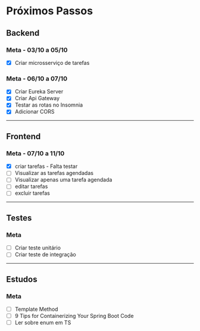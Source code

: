 # Próximos Passos

## Backend
### Meta - 03/10 a 05/10
- [x] Criar microsserviço de tarefas

### Meta - 06/10 a 07/10
- [x] Criar Eureka Server
- [x] Criar Api Gateway
- [x] Testar as rotas no Insomnia
- [x] Adicionar CORS

---

## Frontend
### Meta - 07/10 a 11/10
- [x] criar tarefas - Falta testar
- [ ] Visualizar as tarefas agendadas
- [ ] Visualizar apenas uma tarefa agendada
- [ ] editar tarefas
- [ ] excluir tarefas

---

## Testes
### Meta
- [ ] Criar teste unitário
- [ ] Criar teste de integração

---

## Estudos
### Meta
- [ ] Template Method
- [ ] 9 Tips for Containerizing Your Spring Boot Code
- [ ] Ler sobre enum em TS